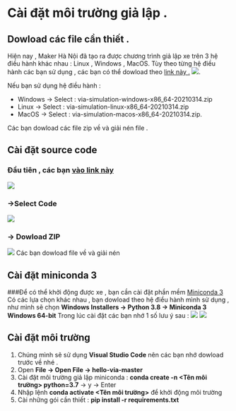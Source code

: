 # Cài đặt môi trường giả lập . 
## Dowload các file cần thiết .
Hiện nay , Maker Hà Nội đã tạo ra được chương trình giả lập xe  trên 3 hệ điều hành khác nhau : Linux , Windows , MacOS.
Tùy theo từng hệ điều hành các bạn sử dụng , các bạn có thể dowload theo [link này .](https://github.com/makerhanoi/via-simulation-jeep/releases/tag/v0.1-alpha "Github Maker Hanoi")
![](https://i.imgur.com/Usr2cTl.png).

Nếu bạn sử dụng hệ điều hành : 
* Windows -> Select : via-simulation-windows-x86_64-20210314.zip
* Linux -> Select : via-simulation-linux-x86_64-20210314.zip
* MacOS -> Select : via-simulation-macos-x86_64-20210314.zip. 


Các bạn dowload các file zip về và giải nén file . 

## Cài đặt source code
### Đầu tiên , các bạn [vào link này](https://github.com/makerhanoi/hello-via)
![](https://i.imgur.com/Usr2cTl.png)
### ->Select **Code** 
![](https://i.imgur.com/TUG9FiX.png)
### -> **Dowload ZIP**
![](blob:https://imgur.com/ecc156f9-d87c-46c7-bde1-ab7844a46306)
Các bạn dowload file về và giải nén 

## Cài đặt miniconda 3
###Để có thể khởi động được xe , bạn cần cài đặt phần mềm [Miniconda 3](https://docs.conda.io/en/latest/miniconda.html)
Có các lựa chọn khác nhau , bạn dowload theo hệ điều hành mình sử dụng , như mình sẽ chọn **Windows Installers -> Python 3.8 -> Miniconda 3 Windows 64-bit**
Trong lúc cài đặt các bạn nhớ 1 số lưu ý sau : 
![](https://i.imgur.com/aSkRwc7.png)
![](https://i.imgur.com/VpDTeSq.png)

## Cài đặt môi trường 


1. Chúng mình sẽ sử dụng **Visual Studio Code** nên các bạn nhớ dowload trước về nhé .
2. Open **File -> Open File -> hello-via-master**
3. Cài đặt môi trường giả lập miniconda : **conda create -n <Tên môi trường> python=3.7** -> y -> Enter
4. Nhập lệnh **conda activate <Tên môi trường>** để khởi động môi trường
5. Cài những gói cần thiết : **pip install -r requirements.txt**
